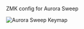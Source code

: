 ZMK config for Aurora Sweep

![Aurora Sweep Keymap](https://raw.githubusercontent.com/albertonoys/zmk-config/main/keymap-drawer/splitkb_aurora_sweep.svg)
